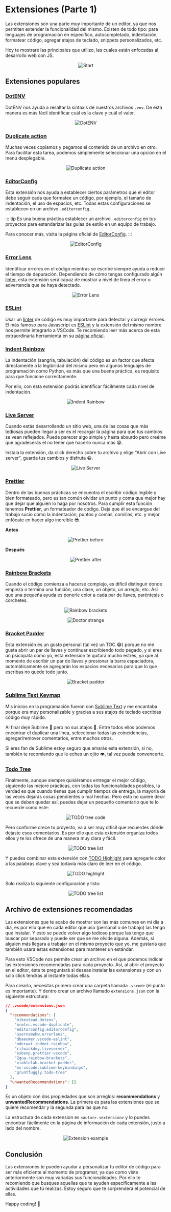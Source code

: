 # Extensiones (Parte 1)

Las extensiones son una parte muy importante de un editor, ya que nos permiten extender la funcionalidad del mismo. Existen de todo tipo: para lenguajes de programación en específico, autocompletado, indentación, formatear código, agregar atajos de teclado, snippets personalizados, etc.

Hoy te mostraré las principales que utilizo, las cuales están enfocadas al desarrollo web con JS.

<p style="text-align: center">
  <img src="./start.gif" alt="Start" />
</p>

## Extensiones populares

### [DotENV](https://marketplace.visualstudio.com/items?itemName=mikestead.dotenv)

DotENV nos ayuda a resaltar la sintaxis de nuestros archivos `.env`. De esta manera es más fácil identificar cuál es la clave y cuál el valor.

<p style="text-align: center">
  <img src="./dotenv.png" alt="DotENV" />
</p>

### [Duplicate action](https://marketplace.visualstudio.com/items?itemName=mrmlnc.vscode-duplicate)

Muchas veces copiamos y pegamos el contenido de un archivo en otro. Para facilitar esta tarea, podemos simplemente seleccionar una opción en el menú desplegable.

<p style="text-align: center">
  <img src="./duplicate-action.png" alt="Duplicate action" />
</p>

### [EditorConfig](https://marketplace.visualstudio.com/items?itemName=EditorConfig.EditorConfig)

Esta extensión nos ayuda a establecer ciertos parámetros que el editor debe seguir cada que formatee un código, por ejemplo, el tamaño de indentación, el uso de espacios, etc. Todas estas configuraciones se establecen en un archivo `.editorconfig`.

::: tip
Es una buena práctica establecer un archivo `.editorconfig` en tus proyectos para estandarizar las guías de estilo en un equipo de trabajo.

Para conocer más, visita la página oficial de [EditorConfig](https://editorconfig.org/).
:::

<p style="text-align: center">
  <img src="./editorconfig.png" alt="EditorConfig" />
</p>

### [Error Lens](https://marketplace.visualstudio.com/items?itemName=usernamehw.errorlens)

Identificar errores en el código mientras se escribe siempre ayuda a reducir el tiempo de depuración. Dependiendo de cómo tengas configurado algún [linter](https://es.wikipedia.org/wiki/Lint), esta extensión será capaz de mostrar a nivel de línea el error o advertencia que se haya detectado.

<p style="text-align: center">
  <img src="./error-lens.png" alt="Error Lens" />
</p>

### [ESLint](https://marketplace.visualstudio.com/items?itemName=dbaeumer.vscode-eslint)

Usar un [linter](https://es.wikipedia.org/wiki/Lint) de código es muy importante para detectar y corregir errores. El más famoso para Javascript es [ESLint](https://eslint.org/) y la extensión del mismo nombre nos permite integrarlo a VSCode. Te recomiendo leer más acerca de esta extraordinaria herramienta en su [página oficial](https://eslint.org/).

### [Indent Rainbow](https://marketplace.visualstudio.com/items?itemName=oderwat.indent-rainbow)

La indentación (sangría, tabulación) del código es un factor que afecta directamente a la legibilidad del mismo pero en algunos lenguajes de programación como Python, es más que una buena práctica, es requisito para que funcione correctamente.

Por ello, con esta extensión podrás identificar fácilmente cada nivel de indentación.

<p style="text-align: center">
  <img src="./indent-rainbow.png" alt="Indent Rainbow" />
</p>

### [Live Server](https://marketplace.visualstudio.com/items?itemName=ritwickdey.LiveServer)

Cuando estás desarrollando un sitio web, una de las cosas que más tediosas pueden llegar a ser es el recargar la página para que tus cambios se vean reflejados. Puede parecer algo simple y hasta absurdo pero creéme que agradecerás el no tener que hacerlo nunca más 😁.

Instala la extensión, da click derecho sobre tu archivo y elige "Abrir con Live server", guarda tus cambios y disfruta 😀.

<p style="text-align: center">
  <img src="./live-server.gif" alt="Live Server" />
</p>

### [Prettier](https://marketplace.visualstudio.com/items?itemName=esbenp.prettier-vscode)

Dentro de las buenas prácticas se encuentra el escribir código legible y bien formateado, pero es tan común olvidar un punto y coma que mejor hay que dejar que alguien lo haga por nosotros. Para cumplir esta función tenemos **Prettier**, un formateador de código. Deja que él se encargue del trabajo sucio como la indentación, puntos y comas, comillas, etc. y mejor enfócate en hacer algo increíble 😎.

**Antes**
<p style="text-align: center">
  <img src="./prettier-before.png" alt="Prettier before" />
</p>

**Después**
<p style="text-align: center">
  <img src="./prettier-after.png" alt="Prettier after" />
</p>

### [Rainbow Brackets](https://marketplace.visualstudio.com/items?itemName=2gua.rainbow-brackets)

Cuando el código comienza a hacerse complejo, es difícil distinguir donde empieza o termina una función, una clase, un objeto, un arreglo, etc. Así que una pequeña ayuda es ponerle color a cada par de llaves, paréntesis o corchetes.

<p style="text-align: center">
  <img src="./rainbow-brackets.png" alt="Rainbow brackets" />
</p>

<p style="text-align: center">
  <img src="./doctor-strange.png" alt="Doctor strange" />
</p>

### [Bracket Padder](https://marketplace.visualstudio.com/items?itemName=viablelab.bracket-padder)

Esta extensión es un gusto personal (tal vez un TOC 😂) porque no me gusta abrir un par de llaves y continuar escribiendo todo pegado, y si eres un psicópata como yo, esta extensión te quitará mucho estrés, ya que al momento de escribir un par de llaves y presionar la barra espaciadora, automáticamente se agregarán los espacios necesarios para que lo que escribas no quede todo junto.

<p style="text-align: center">
  <img src="./bracket-padder.gif" alt="Bracket padder" />
</p>

### [Sublime Text Keymap](https://marketplace.visualstudio.com/items?itemName=ms-vscode.sublime-keybindings)

Mis inicios en la programación fueron con [Sublime Text](https://www.sublimetext.com/) y me encantaba porque era muy personalizable y gracias a sus atajos de teclado escribías código muy rápido.

Al final dejé Sublime 🥲 pero no sus atajos 🤭. Entre todos ellos podemos encontrar el duplicar una línea, seleccionar todas las coincidencias, agregar/remover comentarios, entre muchos otros.

Si eres fan de Sublime estoy seguro que amarás esta extensión, si no, también te recomiendo que le eches un ojito 👁, tal vez pueda convencerte.

### [Todo Tree](https://marketplace.visualstudio.com/items?itemName=Gruntfuggly.todo-tree)

Finalmente, aunque siempre quisiéramos entregar el mejor código, siguiendo las mejore prácticas, con todas las funcionalidades posibles, la verdad es que cuando tienes que cumplir tiempos de entrega, la mayoría de las veces dejarás cosas pendientes o mal hechas. Pero esto no quiere decir que se deben quedar así, puedes dejar un pequeño comentario que te lo recuerde como este:

<p style="text-align: center">
  <img src="./todo-tree-code.png" alt="TODO tree code" />
</p>

Pero conforme crece tu proyecto, va a ser muy difícil que recuerdes dónde dejaste esos comentarios. Es por ello que esta extensión organiza todos ellos y te los ofrece de una manera muy clara y fácil.

<p style="text-align: center">
  <img src="./todo-tree-list.png" alt="TODO tree list" />
</p>

Y puedes combinar esta extensión con [TODO Highlight](https://marketplace.visualstudio.com/items?itemName=wayou.vscode-todo-highlight) para agregarle color a las palabras clave y sea todavía más claro de leer en el código.

<p style="text-align: center">
  <img src="./todo-highlight.png" alt="TODO highlight" />
</p>

Solo realiza la siguiente configuración y listo:

<p style="text-align: center">
  <img src="./todo-tree-settings.png" alt="TODO tree list" />
</p>

## Archivo de extensiones recomendadas

Las extensiones que te acabo de mostrar son las más comunes en mi día a día, es por ello que en cada editor que uso (personal o de trabajo) las tengo que instalar. Y esto se puede volver algo tedioso porque las tengo que buscar por separado y puede ser que se me olvide alguna. Además, si alguien más llegara a trabajar en el mismo proyecto que yo, me gustaría que también usara estas extensiones para mantener un estándar.

Para esto VSCode nos permite crear un archivo en el que podemos indicar las extensiones recomendadas para cada proyecto. Así, al abrir el proyecto en el editor, éste te preguntará si deseas instalar las extensiones y con un solo click tendrás al instante todas ellas.

Para crearlo, necesitas primero crear una carpeta llamada `.vscode` (el punto es importante). Y dentro crear un archivo llamado `extensions.json` con la siguiente estructura:

```json
// .vscode/extensions.json
{
  "recommendations": [
    "mikestead.dotenv",
    "mrmlnc.vscode-duplicate",
    "editorconfig.editorconfig",
    "usernamehw.errorlens",
    "dbaeumer.vscode-eslint",
    "oderwat.indent-rainbow",
    "ritwickdey.liveserver",
    "esbenp.prettier-vscode",
    "2gua.rainbow-brackets",
    "viablelab.bracket-padder",
    "ms-vscode.sublime-keybindings",
    "gruntfuggly.todo-tree"
  ],
  "unwantedRecommendations": []
}
```

Es un objeto con dos propiedades que son arreglos: **recommendations** y **unwantedRecommendations**. La primera es para las extensiones que se quiere recomendar y la segunda para las que no.

La estructura de cada extension es `<autor>.<extension>` y lo puedes encontrar fácilmente en la página de información de cada extensión, justo a lado del nombre.

<p style="text-align: center">
  <img src="./extension-example.png" alt="Extension example" />
</p>

## Conclusión

Las extensiones te pueden ayudar a personalizar tu editor de código para ser más eficiente al momento de programar, ya que como viste anteriormente son muy variadas sus funcionalidades. Por ello te recomiendo que busques aquellas que te ayuden específicamente a las actividades que tú realizas. Estoy seguro que te sorprenderá el potencial de ellas.

Happy coding! 🥸

<Disqus />
